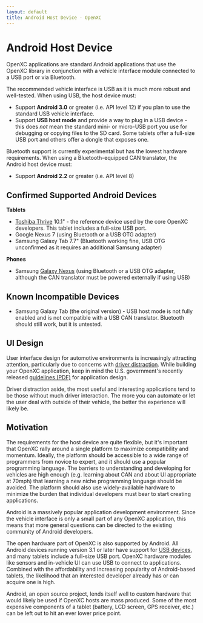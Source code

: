 ```yaml
---
layout: default
title: Android Host Device - OpenXC
---
```


<div class="page-header">
    <h1>Android Host Device</h1>
</div>

OpenXC applications are standard Android applications that use the OpenXC
library in conjunction with a vehicle interface module connected to a USB port
or via Bluetooth.

The recommended vehicle interface is USB as it is much more robust and
well-tested. When using USB, the host device must:

* Support **Android 3.0** or greater (i.e. API level 12) if you plan to
  use the standard USB vehicle interface.
* Support **USB host mode** and provide a way to plug in a USB device - this
  does *not* mean the standard mini- or micro-USB port you use for debugging or
  copying files to the SD card. Some tablets offer a full-size USB port and
  others offer a dongle that exposes one.

Bluetooth support is currently experimental but has the lowest hardware
requirements. When using a Bluetooth-equipped CAN translator, the Android host
device must:

* Support **Android 2.2** or greater (i.e. API level 8)

<div class="page-header">
    <h2>Confirmed Supported Android Devices</h2>
</div>

**Tablets**

* [Toshiba Thrive][thrive] 10.1" - the reference device used by the core OpenXC
  developers. This tablet includes a full-size USB port.
* Google Nexus 7 (using Bluetooth or a USB OTG adapter)
* Samsung Galaxy Tab 7.7" (Bluetooth working fine, USB OTG unconfirmed as it
  requires an additional Samsung adapter)

**Phones**

* Samsung [Galaxy Nexus][galaxynexus] (using Bluetooth or a USB OTG adapter,
  although the CAN translator must be powered externally if using USB)

<div class="page-header">
    <h2>Known Incompatible Devices</h2>
</div>

* Samsung Galaxy Tab (the original version) - USB host mode is not fully enabled
  and is not compatible with a USB CAN translator. Bluetooth should still work,
  but it is untested.

<div class="page-header">
    <h2>UI Design</h2>
</div>

User interface design for automotive environments is increasingly attracting
attention, particularly due to concerns with [driver
distraction](http://www.distraction.gov/). While building your OpenXC
application, keep in mind the U.S. government's recently released [guidelines
(PDF)](http://www.nhtsa.gov/staticfiles/rulemaking/pdf/Distraction_NPFG-02162012.pdf)
for application design.

Driver distraction aside, the most useful and interesting applications tend to
be those without much driver interaction. The more you can automate or let the
user deal with outside of their vehicle, the better the experience will likely
be.

<div class="page-header">
    <h2>Motivation</h2>
</div>

The requirements for the host device are quite flexible, but it's important that
OpenXC rally around a single platform to maximize compatibility and momentum.
Ideally, the platform should be accessible to a wide range of programmers from
novice to expert, and it should use a popular programming language. The barriers
to understanding and developing for vehicles are high enough (e.g. learning
about CAN and about UI appropriate at 70mph) that learning a new niche
programming language should be avoided. The platform should also use
widely-available hardware to minimize the burden that individual developers must
bear to start creating applications.

Android is a massively popular application development environment. Since the
vehicle interface is only a small part of any OpenXC application, this means
that more general questions can be directed to the existing community of Android
developers.

The open hardware part of OpenXC is also supported by Android. All Android
devices running version 3.1 or later have support for [USB devices][], and many
tablets include a full-size USB port. OpenXC hardware modules like sensors and
in-vehicle UI can use USB to connect to applications. Combined with the
affordability and increasing popularity of Android-based tablets, the likelihood
that an interested developer already has or can acquire one is high.

Android, an open source project, lends itself well to custom hardware that would
likely be used if OpenXC hosts are mass produced. Some of the most expensive
components of a tablet (battery, LCD screen, GPS receiver, etc.) can be left out
to hit an ever lower price point.

[thrive]: http://us.toshiba.com/tablets/thrive/10-inch/
[galaxynexus]: http://www.google.com/nexus/
[USB devices]: http://developer.android.com/guide/topics/connectivity/usb/index.html
